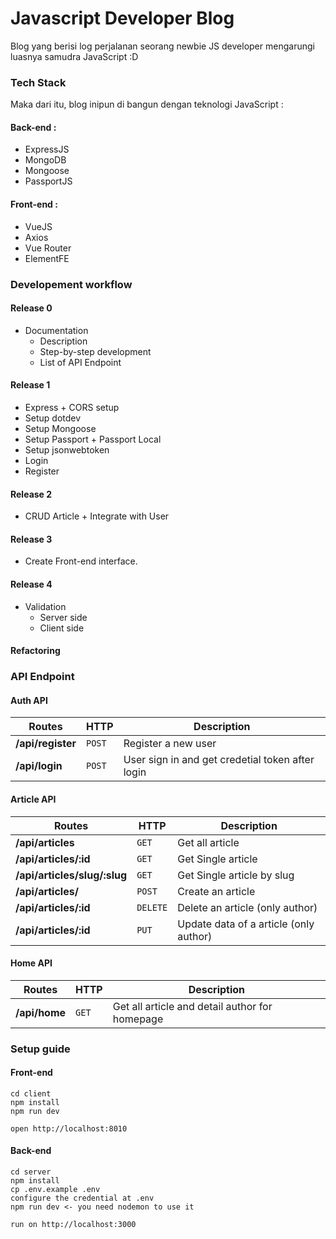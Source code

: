 # Javascript Developer Blog
Blog yang berisi log perjalanan seorang newbie JS developer mengarungi luasnya samudra JavaScript :D

### Tech Stack
Maka dari itu, blog inipun di bangun dengan teknologi JavaScript :

#### Back-end :
- ExpressJS
- MongoDB
- Mongoose
- PassportJS

#### Front-end :
- VueJS
- Axios
- Vue Router
- ElementFE

### Developement workflow

#### Release 0

- Documentation
  - Description
  - Step-by-step development
  - List of API Endpoint

#### Release 1

- Express + CORS setup
- Setup dotdev
- Setup Mongoose
- Setup Passport + Passport Local
- Setup jsonwebtoken
- Login
- Register

#### Release 2

- CRUD Article + Integrate with User

#### Release 3

- Create Front-end interface.

#### Release 4

- Validation
  - Server side
  - Client side

#### Refactoring

### API Endpoint

#### Auth API

Routes | HTTP | Description
--- | --- | ---
**/api/register** | `POST` | Register a new user
**/api/login** | `POST` | User sign in and get credetial token after login

#### Article API

Routes | HTTP | Description
--- | --- | ---
**/api/articles** | `GET` | Get all article
**/api/articles/:id** | `GET` | Get Single article
**/api/articles/slug/:slug** | `GET` | Get Single article by slug
**/api/articles/** | `POST` | Create an article
**/api/articles/:id** | `DELETE` | Delete an article (only author)
**/api/articles/:id** | `PUT` | Update data of a article (only author)

#### Home API

Routes | HTTP | Description
--- | --- | ---
**/api/home** | `GET` | Get all article and detail author for homepage

### Setup guide

#### Front-end
```
cd client
npm install
npm run dev

open http://localhost:8010
```

#### Back-end
```
cd server
npm install
cp .env.example .env
configure the credential at .env
npm run dev <- you need nodemon to use it

run on http://localhost:3000
```

